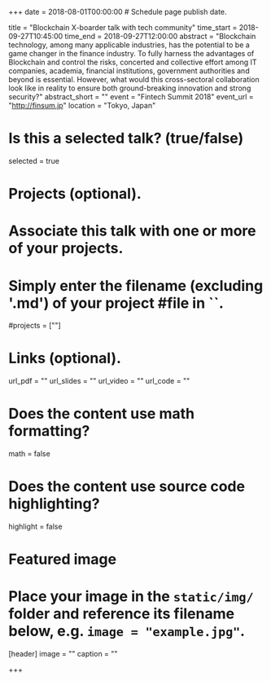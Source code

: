 +++
date = 2018-08-01T00:00:00  # Schedule page publish date.

title = "Blockchain X-boarder talk with tech community"
time_start = 2018-09-27T10:45:00
time_end = 2018-09-27T12:00:00
abstract = "Blockchain technology, among many applicable industries, has the potential to be a game changer in the finance industry. To fully harness the advantages of Blockchain and control the risks, concerted and collective effort among IT companies, academia, financial institutions, government authorities and beyond is essential. However, what would this cross-sectoral collaboration look like in reality to ensure both ground-breaking innovation and strong security?"
abstract_short = ""
event = "Fintech Summit 2018"
event_url = "http://finsum.jp"
location = "Tokyo, Japan"

# Is this a selected talk? (true/false)
selected = true

# Projects (optional).
#   Associate this talk with one or more of your projects.
#   Simply enter the filename (excluding '.md') of your project #file in ``.
#projects = [""]

# Links (optional).
url_pdf = ""
url_slides = ""
url_video = ""
url_code = ""

# Does the content use math formatting?
math = false

# Does the content use source code highlighting?
highlight = false

# Featured image
# Place your image in the `static/img/` folder and reference its filename below, e.g. `image = "example.jpg"`.
[header]
image = ""
caption = ""

+++
